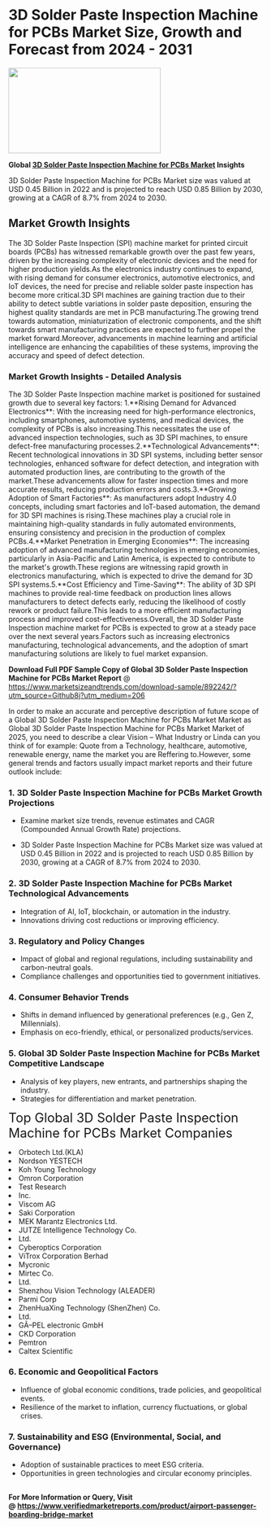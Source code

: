 <H1>3D Solder Paste Inspection Machine for PCBs Market Size, Growth and Forecast from 2024 - 2031</H1><img class="aligncenter size-medium wp-image-584254" src="https://thirdeyenews.in/wp-content/uploads/2024/09/Global-Market-Research-300x168.jpeg" alt="" width="300" height="168" /><p><strong>Global&nbsp;<a href="https://www.marketsizeandtrends.com/download-sample/892242/?utm_source=Github8j?utm_medium=206">3D Solder Paste Inspection Machine for PCBs Market</a> Insights</strong></p><p>3D Solder Paste Inspection Machine for PCBs Market size was valued at USD 0.45 Billion in 2022 and is projected to reach USD 0.85 Billion by 2030, growing at a CAGR of 8.7% from 2024 to 2030.</p><p><h2>Market Growth Insights</h2> The 3D Solder Paste Inspection (SPI) machine market for printed circuit boards (PCBs) has witnessed remarkable growth over the past few years, driven by the increasing complexity of electronic devices and the need for higher production yields.As the electronics industry continues to expand, with rising demand for consumer electronics, automotive electronics, and IoT devices, the need for precise and reliable solder paste inspection has become more critical.3D SPI machines are gaining traction due to their ability to detect subtle variations in solder paste deposition, ensuring the highest quality standards are met in PCB manufacturing.The growing trend towards automation, miniaturization of electronic components, and the shift towards smart manufacturing practices are expected to further propel the market forward.Moreover, advancements in machine learning and artificial intelligence are enhancing the capabilities of these systems, improving the accuracy and speed of defect detection. <h3>Market Growth Insights - Detailed Analysis</h3> The 3D Solder Paste Inspection machine market is positioned for sustained growth due to several key factors: 1.**Rising Demand for Advanced Electronics**: With the increasing need for high-performance electronics, including smartphones, automotive systems, and medical devices, the complexity of PCBs is also increasing.This necessitates the use of advanced inspection technologies, such as 3D SPI machines, to ensure defect-free manufacturing processes.2.**Technological Advancements**: Recent technological innovations in 3D SPI systems, including better sensor technologies, enhanced software for defect detection, and integration with automated production lines, are contributing to the growth of the market.These advancements allow for faster inspection times and more accurate results, reducing production errors and costs.3.**Growing Adoption of Smart Factories**: As manufacturers adopt Industry 4.0 concepts, including smart factories and IoT-based automation, the demand for 3D SPI machines is rising.These machines play a crucial role in maintaining high-quality standards in fully automated environments, ensuring consistency and precision in the production of complex PCBs.4.**Market Penetration in Emerging Economies**: The increasing adoption of advanced manufacturing technologies in emerging economies, particularly in Asia-Pacific and Latin America, is expected to contribute to the market's growth.These regions are witnessing rapid growth in electronics manufacturing, which is expected to drive the demand for 3D SPI systems.5.**Cost Efficiency and Time-Saving**: The ability of 3D SPI machines to provide real-time feedback on production lines allows manufacturers to detect defects early, reducing the likelihood of costly rework or product failure.This leads to a more efficient manufacturing process and improved cost-effectiveness.Overall, the 3D Solder Paste Inspection machine market for PCBs is expected to grow at a steady pace over the next several years.Factors such as increasing electronics manufacturing, technological advancements, and the adoption of smart manufacturing solutions are likely to fuel market expansion.</p><p><span class=""><strong>Download Full PDF Sample Copy of Global 3D Solder Paste Inspection Machine for PCBs Market Report</strong> @ <a href="https://www.marketsizeandtrends.com/download-sample/892242/?utm_source=Github8j?utm_medium=206" target="_blank">https://www.marketsizeandtrends.com/download-sample/892242/?utm_source=Github8j?utm_medium=206</a></span></p><p>In order to make an accurate and perceptive description of future scope of a Global&nbsp;3D Solder Paste Inspection Machine for PCBs Market Market as Global&nbsp;3D Solder Paste Inspection Machine for PCBs Market Market of 2025, you need to describe a clear Vision &ndash; What Industry or Linda can you think of for example: Quote from a Technology, healthcare, automotive, renewable energy, name the market you are Reffering to.However, some general trends and factors usually impact market reports and their future outlook include:</p><h3>1.&nbsp;<strong>3D Solder Paste Inspection Machine for PCBs Market Growth Projections</strong></h3><ul><li>Examine market size trends, revenue estimates and CAGR (Compounded Annual Growth Rate) projections.</li><li><p>3D Solder Paste Inspection Machine for PCBs Market size was valued at USD 0.45 Billion in 2022 and is projected to reach USD 0.85 Billion by 2030, growing at a CAGR of 8.7% from 2024 to 2030.</p></li></ul><h3>2.&nbsp;<strong>3D Solder Paste Inspection Machine for PCBs Market Technological Advancements</strong></h3><ul><li>Integration of AI, IoT, blockchain, or automation in the industry.</li><li>Innovations driving cost reductions or improving efficiency.</li></ul><h3>3.&nbsp;<strong>Regulatory and Policy Changes</strong></h3><ul><li>Impact of global and regional regulations, including sustainability and carbon-neutral goals.</li><li>Compliance challenges and opportunities tied to government initiatives.</li></ul><h3>4.&nbsp;<strong>Consumer Behavior Trends</strong></h3><ul><li>Shifts in demand influenced by generational preferences (e.g., Gen Z, Millennials).</li><li>Emphasis on eco-friendly, ethical, or personalized products/services.</li></ul><h3>5.&nbsp;<strong>Global 3D Solder Paste Inspection Machine for PCBs Market Competitive Landscape</strong></h3><ul><li>Analysis of key players, new entrants, and partnerships shaping the industry.</li><li>Strategies for differentiation and market penetration.</li></ul><p data-pm-slice="1 1 []"><span style="color: inherit; font-family: inherit; font-size: 25px;">Top Global 3D Solder Paste Inspection Machine for PCBs Market Companies</span></p><div class="" data-test-id=""><p><li>Orbotech Ltd.(KLA)</li><li> Nordson YESTECH</li><li> Koh Young Technology</li><li> Omron Corporation</li><li> Test Research</li><li> Inc.</li><li> Viscom AG</li><li> Saki Corporation</li><li> MEK Marantz Electronics Ltd.</li><li> JUTZE Intelligence Technology Co.</li><li> Ltd.</li><li> Cyberoptics Corporation</li><li> ViTrox Corporation Berhad</li><li> Mycronic</li><li> Mirtec Co.</li><li> Ltd.</li><li> Shenzhou Vision Technology (ALEADER)</li><li> Parmi Corp</li><li> ZhenHuaXing Technology (ShenZhen) Co.</li><li> Ltd.</li><li> GÃ–PEL electronic GmbH</li><li> CKD Corporation</li><li> Pemtron</li><li> Caltex Scientific</li></p></div><h3>6.&nbsp;<strong>Economic and Geopolitical Factors</strong></h3><ul><li>Influence of global economic conditions, trade policies, and geopolitical events.</li><li>Resilience of the market to inflation, currency fluctuations, or global crises.</li></ul><h3>7.&nbsp;<strong>Sustainability and ESG (Environmental, Social, and Governance)</strong></h3><ul><li>Adoption of sustainable practices to meet ESG criteria.</li><li>Opportunities in green technologies and circular economy principles.</li></ul><h2><strong style="font-size: 14px;">For More Information or Query, Visit @&nbsp;</strong><a style="background-color: #ffffff; font-size: 14px;" href="https://www.marketsizeandtrends.com/report/3d-solder-paste-inspection-machine-for-pcbs-market/" target="_blank">https://www.verifiedmarketreports.com/product/airport-passenger-boarding-bridge-market</a></h2>